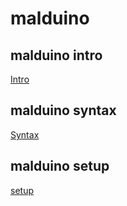 # malduino

## malduino intro
[Intro](https://github.com/enzotrompeneers/malduino/blob/master/Malduino-intro.docx)  
## malduino syntax
[Syntax](https://github.com/enzotrompeneers/malduino/blob/master/Malduino-syntax.docx)  
## malduino setup
[setup](https://github.com/enzotrompeneers/malduino/blob/master/Malduino-setup.docx)  